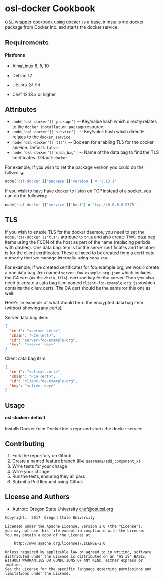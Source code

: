 osl-docker Cookbook
===================

OSL wrapper cookbook using [docker](https://supermarket.chef.io/cookbooks/docker) as a base. It installs the docker
package from Docker Inc. and starts the docker service.

Requirements
------------
#### Platforms
- AlmaLinux 8, 9, 10
- Debian 12
- Ubuntu 24.04

- Chef 12.18.x or higher

Attributes
----------

- ``node['osl-docker']['package']`` -- Key/value hash which directly relates to the ``docker_installation_package``
  resource.
- ``node['osl-docker']['service'] `` -- Key/value hash which directly relates to the ``docker_service``.
- ``node['osl-docker']['tls']`` -- Boolean for enabling TLS for the docker service. Default: ``false``
- ``node['osl-docker']['data_bag']`` -- Name of the data bag to find the TLS certificates. Default: ``docker``

For example, if you wish to set the package version you could do the following:

``` ruby
node['osl-docker']['package']['version'] = '1.13.1'
```

If you wish to have have docker to listen on TCP instead of a socket, you can do the following:

``` ruby
node['osl-docker']['service']['host'] = 'tcp://0.0.0.0:2375'
```

TLS
---

If you wish to enable TLS for the docker daemon, you need to set the ``node['osl-docker']['tls']`` attribute to
``true`` and also create TWO data bag items using the FQDN of the host as part of the name (replacing periods with
dashes). One data bag item is for the server certificates and the other is for the client certificates. These all need
to be created from a certificate authority that we manage internally using easy-rsa.

For example, if we created certificates for foo.example.org, we would create a one data bag item named
``server-foo-example-org.json`` which includes the CA cert (as the ``chain_file``), cert and key for the server. Then
you also need to create a data bag item named ``client-foo-example-org.json`` which contains the client certs.  The CA
cert should be the same for this one as well.

Here's an example of what should be in the encrypted data bag item (without showing any certs).

Server data bag item:

``` json
{
  "cert": "<server cert>",
  "chain": "<CA cert>",
  "id": "server-foo-example-org",
  "key": "<server key>"
}
```

Client data bag item:

``` json
{
  "cert": "<client cert>",
  "chain": "<CA cert>",
  "id": "client-foo-example-org",
  "key": "<client key>"
}
```

Usage
-----
#### osl-docker::default

Installs Docker from Docker Inc's repo and starts the docker service

Contributing
------------

1. Fork the repository on Github
2. Create a named feature branch (like `username/add_component_x`)
3. Write tests for your change
4. Write your change
5. Run the tests, ensuring they all pass
6. Submit a Pull Request using Github

License and Authors
-------------------
- Author:: Oregon State University <chef@osuosl.org>

```text
Copyright:: 2017, Oregon State University

Licensed under the Apache License, Version 2.0 (the "License");
you may not use this file except in compliance with the License.
You may obtain a copy of the License at

    http://www.apache.org/licenses/LICENSE-2.0

Unless required by applicable law or agreed to in writing, software
distributed under the License is distributed on an "AS IS" BASIS,
WITHOUT WARRANTIES OR CONDITIONS OF ANY KIND, either express or implied.
See the License for the specific language governing permissions and
limitations under the License.
```
